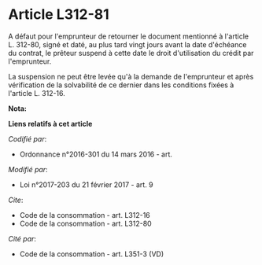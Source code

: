 # Article L312-81

A défaut pour l'emprunteur de retourner le document mentionné à l'article L. 312-80, signé et daté, au plus tard vingt jours
avant la date d'échéance du contrat, le prêteur suspend à cette date le droit d'utilisation du crédit par l'emprunteur. 

La suspension ne peut être levée qu'à la demande de l'emprunteur et après vérification de la solvabilité de ce dernier dans
les conditions fixées à l'article L. 312-16.

**Nota:**

<font color="#000000" size="1">
</font>

**Liens relatifs à cet article**

_Codifié par_:

  - Ordonnance n°2016-301 du 14 mars 2016 - art.

_Modifié par_:

  - Loi n°2017-203 du 21 février 2017 - art. 9

_Cite_:

  - Code de la consommation - art. L312-16
  - Code de la consommation - art. L312-80

_Cité par_:

  - Code de la consommation - art. L351-3 (VD)
